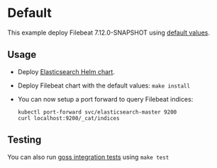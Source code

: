 # Default

This example deploy Filebeat 7.12.0-SNAPSHOT using [default values][].


## Usage

* Deploy [Elasticsearch Helm chart][].

* Deploy Filebeat chart with the default values: `make install`

* You can now setup a port forward to query Filebeat indices:

  ```
  kubectl port-forward svc/elasticsearch-master 9200
  curl localhost:9200/_cat/indices
  ```


## Testing

You can also run [goss integration tests][] using `make test`


[elasticsearch helm chart]: https://github.com/elastic/helm-charts/tree/7.x/elasticsearch/examples/default/
[goss integration tests]: https://github.com/elastic/helm-charts/tree/7.x/filebeat/examples/default/test/goss.yaml
[default values]: https://github.com/elastic/helm-charts/tree/7.x/filebeat/values.yaml
